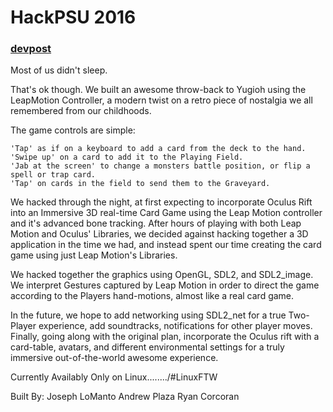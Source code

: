 # HackPSU 2016
### [devpost](https://devpost.com/software/leapduel)

Most of us didn't sleep.

That's ok though. We built an awesome throw-back to Yugioh using the LeapMotion Controller, a modern twist on a retro piece of nostalgia we all remembered from our childhoods.

The game controls are simple:

    'Tap' as if on a keyboard to add a card from the deck to the hand.
    'Swipe up' on a card to add it to the Playing Field.
    'Jab at the screen' to change a monsters battle position, or flip a spell or trap card.
    'Tap' on cards in the field to send them to the Graveyard.

We hacked through the night, at first expecting to incorporate Oculus Rift into an Immersive 3D real-time Card Game using the Leap Motion controller and it's advanced bone tracking. After hours of playing with both Leap Motion and Oculus' Libraries, we decided against hacking together a 3D application in the time we had, and instead spent our time creating the card game using just Leap Motion's Libraries.

We hacked together the graphics using OpenGL, SDL2, and SDL2_image. We interpret Gestures captured by Leap Motion in order to direct the game according to the Players hand-motions, almost like a real card game.

In the future, we hope to add networking using SDL2_net for a true Two-Player experience, add soundtracks, notifications for other player moves. Finally, going along with the original plan, incorporate the Oculus rift with a card-table, avatars, and different environmental settings for a truly immersive out-of-the-world awesome experience.

Currently Availably Only on Linux......../#LinuxFTW

Built By: Joseph LoManto Andrew Plaza Ryan Corcoran

